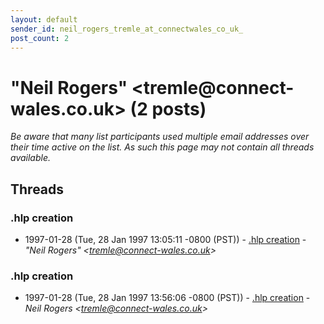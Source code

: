 ```yaml
---
layout: default
sender_id: neil_rogers_tremle_at_connectwales_co_uk_
post_count: 2
---
```


# "Neil Rogers" <tremle<span>@</span>connect-wales.co.uk> (2 posts)

_Be aware that many list participants used multiple email addresses over their time active on the list. As such this page may not contain all threads available._

## Threads

### .hlp creation
+ 1997-01-28 (Tue, 28 Jan 1997 13:05:11 -0800 (PST)) - [.hlp creation](/archive/1997/01/7e8edcad17dcc0f642419b38e0321e6ce7831902995cce648de321cda864a6b2) - _"Neil Rogers" \<tremle@connect-wales.co.uk\>_

### .hlp creation
+ 1997-01-28 (Tue, 28 Jan 1997 13:56:06 -0800 (PST)) - [.hlp creation](/archive/1997/01/13d1083df643494fab1dbfa1996514b422b67eb4669602a9d1b7459bc6473006) - _Neil Rogers \<tremle@connect-wales.co.uk\>_

